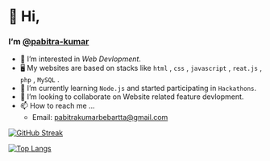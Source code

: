 # 👋 Hi,
### I’m [@pabitra-kumar](https://github.com/pabitra-kumar)
- 👀 I’m interested in *Web Devlopment*.
- 🖥️ My websites are based on stacks like `html` , `css` , `javascript` , `reat.js` , `php` , `MySQL` .
- 🌱 I’m currently learning `Node.js` and started participating in `Hackathons`.
- 💞️ I’m looking to collaborate on Website related feature devlopment.
- 📫 How to reach me ...
    - Email: [pabitrakumarbebartta@gmail.com](mailto:pabitrakumarbebartta@gmail.com)
    
[![GitHub Streak](http://github-readme-streak-stats.herokuapp.com?user=pabitra-kumar&theme=dark&background=000000)](https://git.io/streak-stats)

[![Top Langs](https://github-readme-stats.vercel.app/api/top-langs/?username=pabitra-kumar&layout=compact&theme=vision-friendly-dark)](https://github.com/anuraghazra/github-readme-stats)
<!---
pabitra-kumar/pabitra-kumar is a ✨ special ✨ repository because its `README.md` (this file) appears on your GitHub profile.
You can click the Preview link to take a look at your changes.
--->
